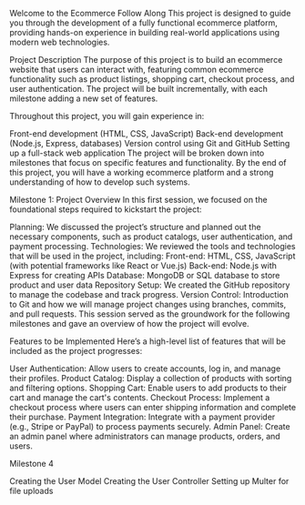 Welcome to the Ecommerce Follow Along
This project is designed to guide you through the development of a fully functional ecommerce platform, providing hands-on experience in building real-world applications using modern web technologies.

Project Description
The purpose of this project is to build an ecommerce website that users can interact with, featuring common ecommerce functionality such as product listings, shopping cart, checkout process, and user authentication. The project will be built incrementally, with each milestone adding a new set of features.

Throughout this project, you will gain experience in:

Front-end development (HTML, CSS, JavaScript)
Back-end development (Node.js, Express, databases)
Version control using Git and GitHub
Setting up a full-stack web application
The project will be broken down into milestones that focus on specific features and functionality. By the end of this project, you will have a working ecommerce platform and a strong understanding of how to develop such systems.

Milestone 1: Project Overview
In this first session, we focused on the foundational steps required to kickstart the project:

Planning: We discussed the project’s structure and planned out the necessary components, such as product catalogs, user authentication, and payment processing.
Technologies: We reviewed the tools and technologies that will be used in the project, including:
Front-end: HTML, CSS, JavaScript (with potential frameworks like React or Vue.js)
Back-end: Node.js with Express for creating APIs
Database: MongoDB or SQL database to store product and user data
Repository Setup: We created the GitHub repository to manage the codebase and track progress.
Version Control: Introduction to Git and how we will manage project changes using branches, commits, and pull requests.
This session served as the groundwork for the following milestones and gave an overview of how the project will evolve.

Features to be Implemented
Here’s a high-level list of features that will be included as the project progresses:

User Authentication: Allow users to create accounts, log in, and manage their profiles.
Product Catalog: Display a collection of products with sorting and filtering options.
Shopping Cart: Enable users to add products to their cart and manage the cart's contents.
Checkout Process: Implement a checkout process where users can enter shipping information and complete their purchase.
Payment Integration: Integrate with a payment provider (e.g., Stripe or PayPal) to process payments securely.
Admin Panel: Create an admin panel where administrators can manage products, orders, and users.



Milestone 4

Creating the User Model
Creating the User Controller
Setting up Multer for file uploads
